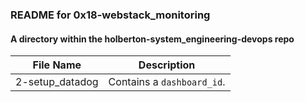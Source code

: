 ### README for 0x18-webstack_monitoring ###
#### A directory within the holberton-system_engineering-devops repo ####

| File Name | Description |
| --------- | ----------- |
| 2-setup_datadog | Contains a `dashboard_id`. |
